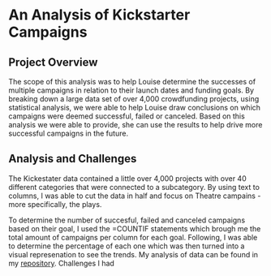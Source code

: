 # An Analysis of Kickstarter Campaigns
## Project Overview
 The scope of this analysis was to help Louise determine the successes of multiple campaigns in relation to their launch dates and funding goals. By breaking down a large data set of over 4,000 crowdfunding projects, using statistical analysis, we were able to help Louise draw conclusions on which campaigns were deemed successful, failed or canceled. Based on this analysis we were able to provide, she can use the results to help drive more successful campaigns in the future.

## Analysis and Challenges
The Kickestater data contained a little over 4,000 projects with over 40 different categories that were connected to a subcategory. By using text to columns, I was able to cut the data in half and focus on Theatre campains - more specifically, the plays.

To determine the number of succesful, failed and canceled campaigns based on their goal, I used the =COUNTIF statements which brough me the total amount of campaigns per column for each goal. Following, I was able to determine the percentage of each one which was then turned into a visual represenation to see the trends. My analysis of data can be found in my [repository](https://github.com/PAOLAMONTOYA/Kickstarter-Analysis). Challenges I had




